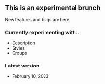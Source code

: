 ## This is an experimental brunch 
New features and bugs are here
### Currently experimenting with..
* Description
* Styles
* Groups

### Latest version
* February 10, 2023
